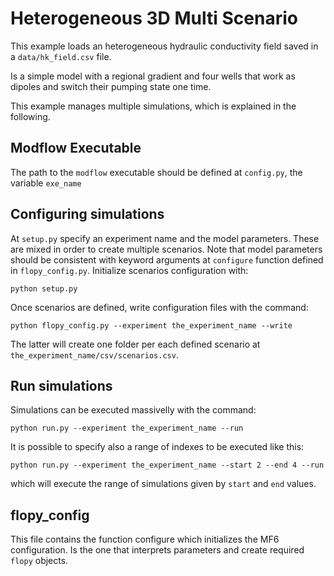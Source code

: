 # Heterogeneous 3D Multi Scenario
This example loads an heterogeneous hydraulic conductivity field saved in a ``data/hk_field.csv`` file.

Is a simple model with a regional gradient and four wells that work as dipoles and switch their pumping state one time.

This example manages multiple simulations, which is explained in the following.

## Modflow Executable
The path to the ``modflow`` executable should be defined at ``config.py``, the variable ``exe_name``

## Configuring simulations
At ``setup.py`` specify an experiment name and the model parameters. These are mixed in order to create multiple scenarios. 
Note that model parameters should be consistent with keyword arguments at ``configure`` function defined in ``flopy_config.py``.
Initialize scenarios configuration with:

```
python setup.py
```

Once scenarios are defined, write configuration files with the command: 

```
python flopy_config.py --experiment the_experiment_name --write
```

The latter will create one folder per each defined scenario at ``the_experiment_name/csv/scenarios.csv``.

## Run simulations
Simulations can be executed massivelly with the command: 
```
python run.py --experiment the_experiment_name --run
```

It is possible to specify also a range of indexes to be executed like this:

```
python run.py --experiment the_experiment_name --start 2 --end 4 --run
```

which will execute the range of simulations given by ``start`` and ``end`` values.


## flopy_config
This file contains the function configure which initializes the MF6 configuration. Is the one that interprets
parameters and create required ``flopy`` objects. 
